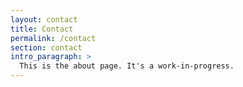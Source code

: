 ```yaml
---
layout: contact
title: Contact
permalink: /contact
section: contact
intro_paragraph: >
  This is the about page. It's a work-in-progress.
---
```




